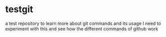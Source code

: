 # testgit
a test repository to learn more about git commands and its usage
I need to experiment with this and see how the different commands of github work 

